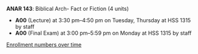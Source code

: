 **ANAR 143**: Biblical Arch- Fact or Fiction (4 units)

- **A00** (Lecture) at 3:30 pm–4:50 pm on Tuesday, Thursday at HSS 1315 by staff
- **A00** (Final Exam) at 3:00 pm–5:59 pm on Monday at HSS 1315 by staff

[Enrollment numbers over time](./ANAR143.tsv)
